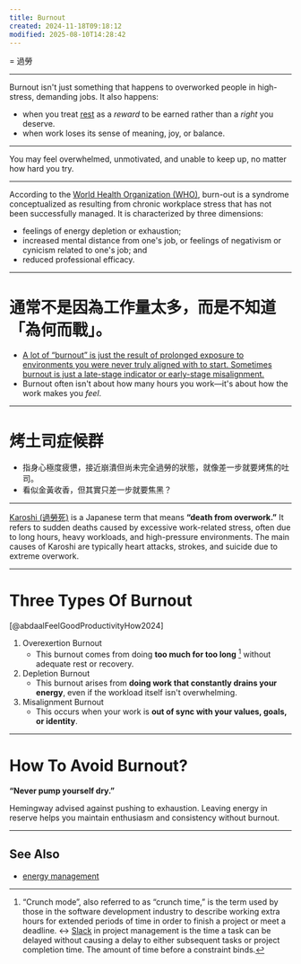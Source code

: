 ```yaml
---
title: Burnout
created: 2024-11-18T09:18:12
modified: 2025-08-10T14:28:42
---
```


= 過勞

---

Burnout isn't just something that happens to overworked people in high-stress, demanding jobs. It also happens:

* when you treat [rest](rest,%20reset,%20relax,%20recharge.md) as a _reward_ to be earned rather than a _right_ you deserve.
* when work loses its sense of meaning, joy, or balance.

---

You may feel overwhelmed, unmotivated, and unable to keep up, no matter how hard you try.

---

According to the [World Health Organization (WHO)](https://www.who.int/news/item/28-05-2019-burn-out-an-occupational-phenomenon-international-classification-of-diseases), burn-out is a syndrome conceptualized as resulting from chronic workplace stress that has not been successfully managed. It is characterized by three dimensions:

* feelings of energy depletion or exhaustion;
* increased mental distance from one's job, or feelings of negativism or cynicism related to one's job; and
* reduced professional efficacy.

---

# 通常不是因為工作量太多，而是不知道「為何而戰」。

* [A lot of “burnout” is just the result of prolonged exposure to environments you were never truly aligned with to start. Sometimes burnout is just a late-stage indicator or early-stage misalignment.](https://x.com/anuatluru/status/1773520190543626340)
* Burnout often isn't about how many hours you work—it's about how the work makes you _feel_.

---

# 烤土司症候群

* 指身心極度疲憊，接近崩潰但尚未完全過勞的狀態，就像差一步就要烤焦的吐司。
* 看似金黃收香，但其實只差一步就要焦黑？

---

[Karoshi (過勞死)](https://www.google.com/search?q=Karoshi) is a Japanese term that means **“death from overwork.”** It refers to sudden deaths caused by excessive work-related stress, often due to long hours, heavy workloads, and high-pressure environments. The main causes of Karoshi are typically heart attacks, strokes, and suicide due to extreme overwork.

---

# Three Types Of Burnout

[@abdaalFeelGoodProductivityHow2024]

1. Overexertion Burnout
	* This burnout comes from doing **too much for too long** [^1] without adequate rest or recovery.
2. Depletion Burnout
	* This burnout arises from **doing work that constantly drains your energy**, even if the workload itself isn't overwhelming.
3. Misalignment Burnout
	* This occurs when your work is **out of sync with your values, goals, or identity**.

---

# How To Avoid Burnout?

**“Never pump yourself dry.”**

Hemingway advised against pushing to exhaustion. Leaving energy in reserve helps you maintain enthusiasm and consistency without burnout.

---

## See Also

* [energy management](Energy%20Management.md)

[^1]: “Crunch mode”, also referred to as “crunch time,” is the term used by those in the software development industry to describe working extra hours for extended periods of time in order to finish a project or meet a deadline. ↔ [Slack](slackness.md) in project management is the time a task can be delayed without causing a delay to either subsequent tasks or project completion time. The amount of time before a constraint binds.
